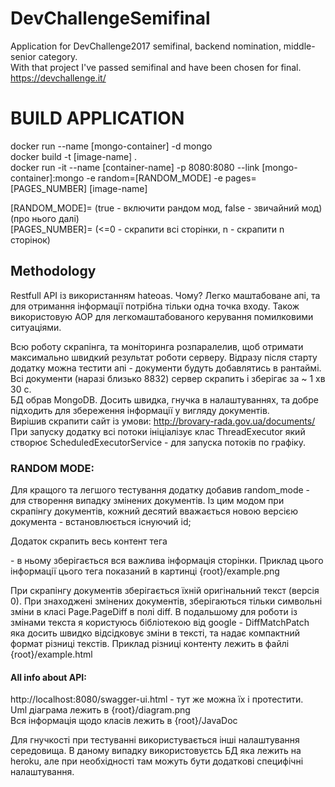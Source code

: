 # DevChallengeSemifinal
Application for DevChallenge2017 semifinal, backend nomination, middle-senior category. </br>
With that project I've passed semifinal and have been chosen for final. </br>
https://devchallenge.it/ </br>

# BUILD APPLICATION

docker run --name [mongo-container] -d mongo </br>
docker build -t [image-name] . </br>
docker run -it --name [container-name] -p 8080:8080 --link [mongo-container]:mongo -e random=[RANDOM_MODE] -e pages=[PAGES_NUMBER] [image-name] </br>

[RANDOM_MODE]= (true - включити рандом мод, false - звичайний мод) (про нього далі) </br>
[PAGES_NUMBER]= (<=0 - скрапити всі сторінки, n - скрапити n сторінок)  </br>

## Methodology
Restfull API із використанням hateoas. Чому? Легко маштабоване апі, та для отримання інформації потрібна тільки одна точка входу.
Також використовую AOP для легкомаштабованого керування помилковими ситуаціями.

Всю роботу скрапінга, та моніторинга розпаралелив, щоб отримати максимально швидкий результат роботи серверу. Відразу після старту додатку можна тестити апі - документи будуть добавлятись в рантаймі. Всі документи (наразі близько 8832) сервер скрапить і зберігає за ~ 1 хв 30 с. </br>
БД обрав MongoDB. Досить швидка, гнучка в налаштуваннях, та добре підходить для збереження інформації у вигляду документів.</br>
Вирішив скрапити сайт із умови: http://brovary-rada.gov.ua/documents/ </br>
При запуску додатку всі потоки ініціалізує клас ThreadExecutor який створює ScheduledExecutorService - для запуска потоків по графіку. 


### RANDOM MODE:
Для кращого та легшого тестування додатку добавив random_mode - для створення випадку змінених документів. Із цим модом при скрапінгу документів, кожний десятий вважається новою версією документа - встановлюється існуючий id; </br>

Додаток скрапить весь контент тега <div class="row otstupVertVneshn"> - в ньому зберігається вся важлива інформація сторінки. Приклад цього інформації цього тега показаний в картинці {root}/example.png </br>

При скрапінгу документів зберігається їхній оригінальний текст (версія 0). При знаходжені змінених документів, зберігаються тільки символьні зміни в класі Page.PageDiff в полі diff. В подальшому для роботи із змінами текста я користуюсь бібліотекою від google - DiffMatchPatch яка досить швидко відсідковує зміни в тексті, та надає компактний формат різниці текстів. Приклад різниці контенту лежить в файлі {root}/example.html

#### All info about API: </br>
http://localhost:8080/swagger-ui.html - тут же можна їх і протестити. </br>
Uml діаграма лежить в {root}/diagram.png </br>
Вся інформація щодо класів лежить в {root}/JavaDoc </br>

Для гнучкості при тестуванні використувається інші налаштування середовища. В даному випадку використовуєтсь БД яка лежить на heroku, але при необхідності там можуть бути додаткові специфічні налаштування.
